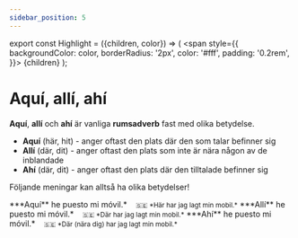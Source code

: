 ```yaml
---
sidebar_position: 5
---
```


export const Highlight = ({children, color}) => (
  <span
    style={{
      backgroundColor: color,
      borderRadius: '2px',
      color: '#fff',
      padding: '0.2rem',
    }}>
    {children}
  </span>
);

# <Highlight color="var(--highlight)">Aquí, allí, ahí</Highlight>

**Aquí**, **allí** och **ahí** är vanliga **rumsadverb** fast med olika betydelse.

- **Aquí** (här, hit) - anger oftast den plats där den som talar befinner sig
- **Allí** (där, dit) - anger oftast den plats som inte är nära någon av de inblandade
- **Ahí** (där, dit) - anger oftast den plats där den tilltalade befinner sig

Följande meningar kan alltså ha olika betydelser!

<div class="custom-quote">  
***Aquí** he puesto mi móvil.*   
&nbsp;&nbsp;&nbsp;<small>🇸🇪 *Här har jag lagt min mobil.*</small>    
***Allí** he puesto mi móvil.*   
&nbsp;&nbsp;&nbsp;<small>🇸🇪 *Där har jag lagt min mobil.*</small>    
***Ahí** he puesto mi móvil.*   
&nbsp;&nbsp;&nbsp;<small>🇸🇪 *Där (nära dig) har jag lagt min mobil.*</small>   
</div>

